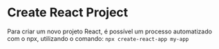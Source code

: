 # Create React Project
Para criar um novo projeto React, é possível um processo automatizado com o npx, utilizando o comando: `npx create-react-app my-app`